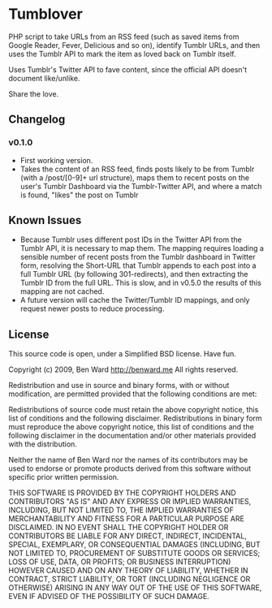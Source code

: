 # Tumblover

PHP script to take URLs from an RSS feed (such as saved items from Google
Reader, Fever, Delicious and so on), identify Tumblr URLs, and then uses the
Tumblr API to mark the item as loved back on Tumblr itself.

Uses Tumblr's Twitter API to fave content, since the official API doesn't
document like/unlike.

Share the love.

## Changelog

### v0.1.0

* First working version.
* Takes the content of an RSS feed, finds posts likely to be from Tumblr (with
  a /post/[0-9]+ url structure), maps them to recent posts on the user's
  Tumblr Dashboard via the Tumblr-Twitter API, and where a match is found,
  "likes" the post on Tumblr

## Known Issues

* Because Tumblr uses different post IDs in the Twitter API from the Tumblr
  API, it is necessary to map them. The mapping requires loading a sensible
  number of recent posts from the Tumblr dashboard in Twitter form, resolving
  the Short-URL that Tumblr appends to each post into a full Tumblr URL (by
  following 301-redirects), and then extracting the Tumblr ID from the full
  URL. This is slow, and in v0.5.0 the results of this mapping are not cached.
* A future version will cache the Twitter/Tumblr ID mappings, and only request
  newer posts to reduce processing.

## License

This source code is open, under a Simplified BSD license. Have fun.

Copyright (c) 2009, Ben Ward <http://benward.me>
All rights reserved.

Redistribution and use in source and binary forms, with or without
modification, are permitted provided that the following conditions are met:

Redistributions of source code must retain the above copyright notice, this
list of conditions and the following disclaimer.
Redistributions in binary form must reproduce the above copyright notice,
this list of conditions and the following disclaimer in the documentation
and/or other materials provided with the distribution.

Neither the name of Ben Ward nor the names of its contributors may be used
to endorse or promote products derived from this software without specific
prior written permission.

THIS SOFTWARE IS PROVIDED BY THE COPYRIGHT HOLDERS AND CONTRIBUTORS "AS IS"
AND ANY EXPRESS OR IMPLIED WARRANTIES, INCLUDING, BUT NOT LIMITED TO, THE
IMPLIED WARRANTIES OF MERCHANTABILITY AND FITNESS FOR A PARTICULAR PURPOSE
ARE DISCLAIMED. IN NO EVENT SHALL THE COPYRIGHT HOLDER OR CONTRIBUTORS BE
LIABLE FOR ANY DIRECT, INDIRECT, INCIDENTAL, SPECIAL, EXEMPLARY, OR
CONSEQUENTIAL DAMAGES (INCLUDING, BUT NOT LIMITED TO, PROCUREMENT OF
SUBSTITUTE GOODS OR SERVICES; LOSS OF USE, DATA, OR PROFITS; OR BUSINESS
INTERRUPTION) HOWEVER CAUSED AND ON ANY THEORY OF LIABILITY, WHETHER IN
CONTRACT, STRICT LIABILITY, OR TORT (INCLUDING NEGLIGENCE OR OTHERWISE)
ARISING IN ANY WAY OUT OF THE USE OF THIS SOFTWARE, EVEN IF ADVISED OF THE
POSSIBILITY OF SUCH DAMAGE.